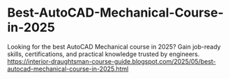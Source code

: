 # Best-AutoCAD-Mechanical-Course-in-2025
Looking for the best AutoCAD Mechanical course in 2025? Gain job-ready skills, certifications, and practical knowledge trusted by engineers.
https://interior-draughtsman-course-guide.blogspot.com/2025/05/best-autocad-mechanical-course-in-2025.html
